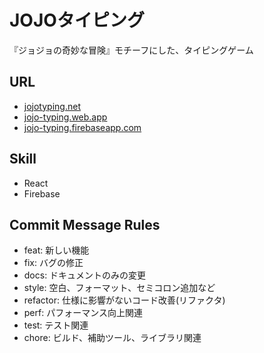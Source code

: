 # JOJOタイピング
『ジョジョの奇妙な冒険』モチーフにした、タイピングゲーム

## URL
- [jojotyping.net](https://jojotyping.net/)
- [jojo-typing.web.app](https://jojo-typing.web.app/)
- [jojo-typing.firebaseapp.com](https://jojo-typing.firebaseapp.com/)

## Skill
- React
- Firebase

## Commit Message Rules
- feat: 新しい機能<br>
- fix: バグの修正<br>
- docs: ドキュメントのみの変更<br>
- style: 空白、フォーマット、セミコロン追加など<br>
- refactor: 仕様に影響がないコード改善(リファクタ)<br>
- perf: パフォーマンス向上関連<br>
- test: テスト関連<br>
- chore: ビルド、補助ツール、ライブラリ関連<br>
